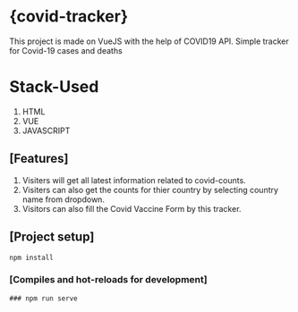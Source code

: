 # {covid-tracker}
This project is made on VueJS with the help of COVID19 API.
Simple tracker for Covid-19 cases and deaths

# Stack-Used
1. HTML
2. VUE
3. JAVASCRIPT

## [Features]
1. Visiters will get all latest information related to covid-counts.
2. Visiters can also get the counts for thier country by selecting country name from dropdown.
3. Visitors can also fill the Covid Vaccine Form by this tracker.

## [Project setup]
```
npm install
```

### [Compiles and hot-reloads for development]

```
### npm run serve


```



